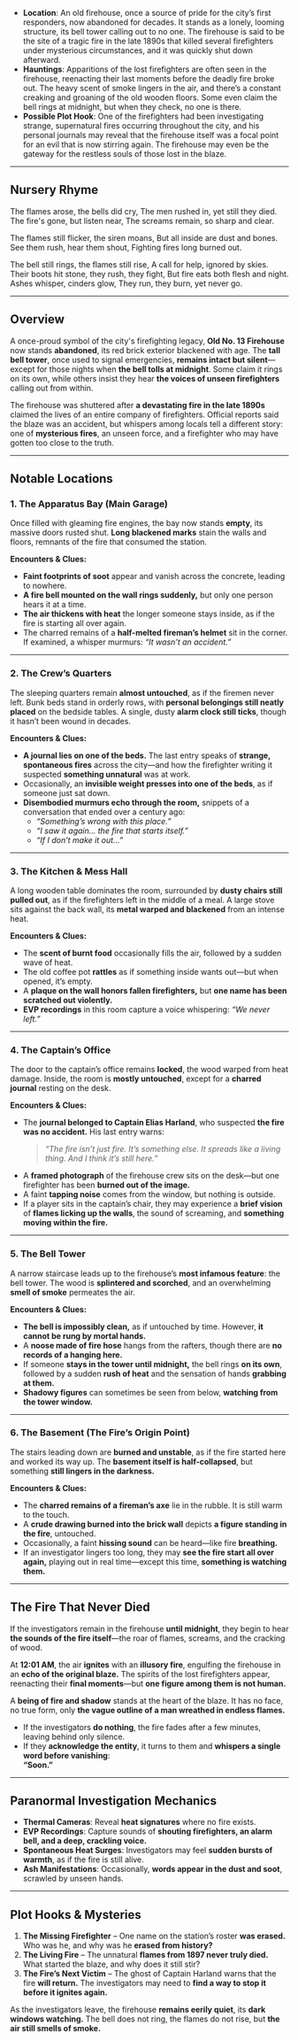 - **Location**: An old firehouse, once a source of pride for the city’s first responders, now abandoned for decades. It stands as a lonely, looming structure, its bell tower calling out to no one. The firehouse is said to be the site of a tragic fire in the late 1890s that killed several firefighters under mysterious circumstances, and it was quickly shut down afterward.
- **Hauntings**: Apparitions of the lost firefighters are often seen in the firehouse, reenacting their last moments before the deadly fire broke out. The heavy scent of smoke lingers in the air, and there’s a constant creaking and groaning of the old wooden floors. Some even claim the bell rings at midnight, but when they check, no one is there.
- **Possible Plot Hook**: One of the firefighters had been investigating strange, supernatural fires occurring throughout the city, and his personal journals may reveal that the firehouse itself was a focal point for an evil that is now stirring again. The firehouse may even be the gateway for the restless souls of those lost in the blaze.

---

## Nursery Rhyme
The flames arose, the bells did cry,
The men rushed in, yet still they died.
The fire's gone, but listen near,
The screams remain, so sharp and clear.

The flames still flicker, the siren moans,
But all inside are dust and bones.
See them rush, hear them shout,
Fighting fires long burned out.

The bell still rings, the flames still rise,
A call for help, ignored by skies.
Their boots hit stone, they rush, they fight,
But fire eats both flesh and night.
Ashes whisper, cinders glow,
They run, they burn, yet never go.

---

## Overview
A once-proud symbol of the city's firefighting legacy, **Old No. 13 Firehouse** now stands **abandoned**, its red brick exterior blackened with age. The **tall bell tower**, once used to signal emergencies, **remains intact but silent**—except for those nights when **the bell tolls at midnight**. Some claim it rings on its own, while others insist they hear **the voices of unseen firefighters** calling out from within.

The firehouse was shuttered after **a devastating fire in the late 1890s** claimed the lives of an entire company of firefighters. Official reports said the blaze was an accident, but whispers among locals tell a different story: one of **mysterious fires**, an unseen force, and a firefighter who may have gotten too close to the truth.

---

## **Notable Locations**

### **1. The Apparatus Bay (Main Garage)**

Once filled with gleaming fire engines, the bay now stands **empty**, its massive doors rusted shut. **Long blackened marks** stain the walls and floors, remnants of the fire that consumed the station.

**Encounters & Clues:**
- **Faint footprints of soot** appear and vanish across the concrete, leading to nowhere.  
- **A fire bell mounted on the wall rings suddenly,** but only one person hears it at a time.
- **The air thickens with heat** the longer someone stays inside, as if the fire is starting all over again.
- The charred remains of a **half-melted fireman’s helmet** sit in the corner. If examined, a whisper murmurs: _“It wasn’t an accident.”_

---

### **2. The Crew’s Quarters**

The sleeping quarters remain **almost untouched**, as if the firemen never left. Bunk beds stand in orderly rows, with **personal belongings still neatly placed** on the bedside tables. A single, dusty **alarm clock still ticks**, though it hasn’t been wound in decades.

**Encounters & Clues:**
- **A journal lies on one of the beds.** The last entry speaks of **strange, spontaneous fires** across the city—and how the firefighter writing it suspected **something unnatural** was at work.
- Occasionally, an **invisible weight presses into one of the beds**, as if someone just sat down.
- **Disembodied murmurs echo through the room,** snippets of a conversation that ended over a century ago:
    - _“Something’s wrong with this place.”_
    - _“I saw it again… the fire that starts itself.”_
    - _“If I don’t make it out…”_

---

### **3. The Kitchen & Mess Hall**

A long wooden table dominates the room, surrounded by **dusty chairs still pulled out**, as if the firefighters left in the middle of a meal. A large stove sits against the back wall, its **metal warped and blackened** from an intense heat.

**Encounters & Clues:**
- The **scent of burnt food** occasionally fills the air, followed by a sudden wave of heat.
- The old coffee pot **rattles** as if something inside wants out—but when opened, it’s empty.
- A **plaque on the wall honors fallen firefighters,** but **one name has been scratched out violently.**
- **EVP recordings** in this room capture a voice whispering: _“We never left.”_

---

### **4. The Captain’s Office**

The door to the captain’s office remains **locked**, the wood warped from heat damage. Inside, the room is **mostly untouched**, except for a **charred journal** resting on the desk.

**Encounters & Clues:**
- The **journal belonged to Captain Elias Harland**, who suspected **the fire was no accident.** His last entry warns:  
    >_“The fire isn’t just fire. It’s something else. It spreads like a living thing. And I think it’s still here.”_
- A **framed photograph** of the firehouse crew sits on the desk—but one firefighter has been **burned out of the image.**
- A faint **tapping noise** comes from the window, but nothing is outside.
- If a player sits in the captain’s chair, they may experience a **brief vision** of **flames licking up the walls**, the sound of screaming, and **something moving within the fire.**

---

### **5. The Bell Tower**

A narrow staircase leads up to the firehouse’s **most infamous feature**: the bell tower. The wood is **splintered and scorched**, and an overwhelming **smell of smoke** permeates the air.

**Encounters & Clues:**
- **The bell is impossibly clean,** as if untouched by time. However, **it cannot be rung by mortal hands.**
- A **noose made of fire hose** hangs from the rafters, though there are **no records of a hanging here.**
- If someone **stays in the tower until midnight,** the bell rings **on its own**, followed by a sudden **rush of heat** and the sensation of hands **grabbing at them.**
- **Shadowy figures** can sometimes be seen from below, **watching from the tower window.**

---

### **6. The Basement (The Fire’s Origin Point)**

The stairs leading down are **burned and unstable**, as if the fire started here and worked its way up. The **basement itself is half-collapsed**, but something **still lingers in the darkness.**

**Encounters & Clues:**

- The **charred remains of a fireman’s axe** lie in the rubble. It is still warm to the touch.
- A **crude drawing burned into the brick wall** depicts **a figure standing in the fire**, untouched.
- Occasionally, a faint **hissing sound** can be heard—like fire **breathing.**
- If an investigator lingers too long, they may **see the fire start all over again,** playing out in real time—except this time, **something is watching them.**

---

## **The Fire That Never Died**

If the investigators remain in the firehouse **until midnight**, they begin to hear **the sounds of the fire itself**—the roar of flames, screams, and the cracking of wood.

At **12:01 AM**, the air **ignites** with an **illusory fire**, engulfing the firehouse in an **echo of the original blaze.** The spirits of the lost firefighters appear, reenacting their **final moments**—but **one figure among them is not human.**

A **being of fire and shadow** stands at the heart of the blaze. It has no face, no true form, only **the vague outline of a man wreathed in endless flames.**

- If the investigators **do nothing**, the fire fades after a few minutes, leaving behind only silence.
- If they **acknowledge the entity**, it turns to them and **whispers a single word before vanishing**:  
    **“Soon.”**

---

## **Paranormal Investigation Mechanics**

- **Thermal Cameras**: Reveal **heat signatures** where no fire exists.
- **EVP Recordings**: Capture sounds of **shouting firefighters, an alarm bell, and a deep, crackling voice.**
- **Spontaneous Heat Surges**: Investigators may feel **sudden bursts of warmth**, as if the fire is still alive.
- **Ash Manifestations**: Occasionally, **words appear in the dust and soot**, scrawled by unseen hands.

---

## **Plot Hooks & Mysteries**

1. **The Missing Firefighter** – One name on the station’s roster **was erased.** Who was he, and why was he **erased from history?**
2. **The Living Fire** – The unnatural **flames from 1897 never truly died.** What started the blaze, and why does it still stir?
3. **The Fire’s Next Victim** – The ghost of Captain Harland warns that the fire **will return.** The investigators may need to **find a way to stop it before it ignites again.**

As the investigators leave, the firehouse **remains eerily quiet**, its **dark windows watching.** The bell does not ring, the flames do not rise, but **the air still smells of smoke.**